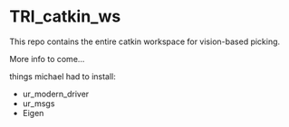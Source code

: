 # TRI_catkin_ws
This repo contains the entire catkin workspace for vision-based picking. 

More info to come...


things michael had to install:
- ur_modern_driver
- ur_msgs
- Eigen
